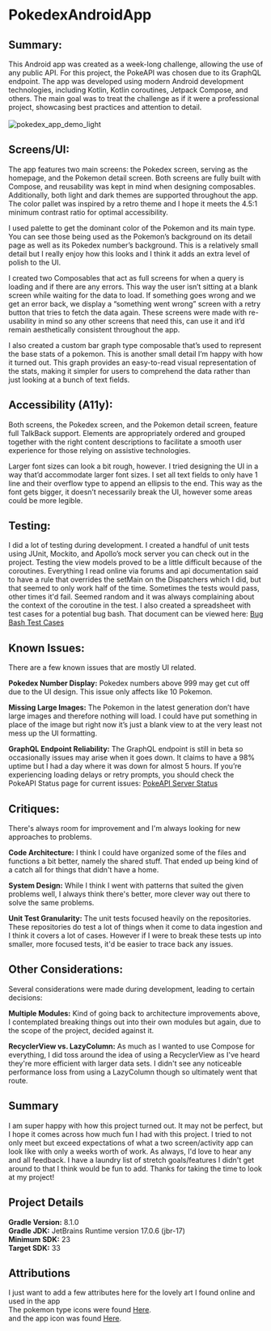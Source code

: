 # PokedexAndroidApp

## Summary:
This Android app was created as a week-long challenge, allowing the use of any public API. For this project, the PokeAPI was chosen due to its GraphQL endpoint. The app was developed using modern Android development technologies, including Kotlin, Kotlin coroutines, Jetpack Compose, and others. The main goal was to treat the challenge as if it were a professional project, showcasing best practices and attention to detail.
<br><br>
![pokedex_app_demo_light](https://github.com/Gdschaf/PokedexAndroidApp/assets/76528786/c2cd553d-5e24-4360-91a1-726c9bddc35a)

## Screens/UI:
The app features two main screens: the Pokedex screen, serving as the homepage, and the Pokemon detail screen. Both screens are fully built with Compose, and reusability was kept in mind when designing composables. Additionally, both light and dark themes are supported throughout the app. The color pallet was inspired by a retro theme and I hope it meets the 4.5:1 minimum contrast ratio for optimal accessibility.

I used palette to get the dominant color of the Pokemon and its main type. You can see those being used as the Pokemon’s background on its detail page as well as its Pokedex number’s background. This is a relatively small detail but I really enjoy how this looks and I think it adds an extra level of polish to the UI.

I created two Composables that act as full screens for when a query is loading and if there are any errors. This way the user isn’t sitting at a blank screen while waiting for the data to load. If something goes wrong and we get an error back, we display a “something went wrong” screen with a retry button that tries to fetch the data again. These screens were made with re-usability in mind so any other screens that need this, can use it and it’d remain aesthetically consistent throughout the app.

I also created a custom bar graph type composable that’s used to represent the base stats of a pokemon. This is another small detail I’m happy with how it turned out. This graph provides an easy-to-read visual representation of the stats, making it simpler for users to comprehend the data rather than just looking at a bunch of text fields.

## Accessibility (A11y):
Both screens, the Pokedex screen, and the Pokemon detail screen, feature full TalkBack support. Elements are appropriately ordered and grouped together with the right content descriptions to facilitate a smooth user experience for those relying on assistive technologies.

Larger font sizes can look a bit rough, however. I tried designing the UI in a way that’d accommodate larger font sizes. I set all text fields to only have 1 line and their overflow type to append an ellipsis to the end. This way as the font gets bigger, it doesn’t necessarily break the UI, however some areas could be more legible.

## Testing:
I did a lot of testing during development. I created a handful of unit tests using JUnit, Mockito, and Apollo’s mock server you can check out in the project. Testing the view models proved to be a little difficult because of the coroutines. Everything I read online via forums and api documentation said to have a rule that overrides the setMain on the Dispatchers which I did, but that seemed to only work half of the time. Sometimes the tests would pass, other times it'd fail. Seemed random and it was always complaining about the context of the coroutine in the test. I also created a spreadsheet with test cases for a potential bug bash. That document can be viewed here:
[Bug Bash Test Cases](https://docs.google.com/spreadsheets/d/17q23UqSX26u6LsCewFgVi_28bHhbKhRfNkTDqcv4bmY/edit?usp=sharing)

## Known Issues:
There are a few known issues that are mostly UI related.

**Pokedex Number Display:** Pokedex numbers above 999 may get cut off due to the UI design. This issue only affects like 10 Pokemon.

**Missing Large Images:** The Pokemon in the latest generation don’t have large images and therefore nothing will load. I could have put something in place of the image but right now it’s just a blank view to at the very least not mess up the UI formatting.

**GraphQL Endpoint Reliability:** The GraphQL endpoint is still in beta so occasionally issues may arise when it goes down. It claims to have a 98% uptime but I had a day where it was down for almost 5 hours. If you’re experiencing loading delays or retry prompts, you should check the PokeAPI Status page for current issues:
[PokeAPI Server Status](https://pokeapi.statuspage.io/#)

## Critiques:
There's always room for improvement and I'm always looking for new approaches to problems. 

**Code Architecture:** I think I could have organized some of the files and functions a bit better, namely the shared stuff. That ended up being kind of a catch all for things that didn't have a home.

**System Design:** While I think I went with patterns that suited the given problems well, I always think there's better, more clever way out there to solve the same problems.

**Unit Test Granularity:** The unit tests focused heavily on the repositories. These repositories do test a lot of things when it come to data ingestion and I think it covers a lot of cases. However if I were to break these tests up into smaller, more focused tests, it'd be easier to trace back any issues.

## Other Considerations:
Several considerations were made during development, leading to certain decisions:

**Multiple Modules:** Kind of going back to architecture improvements above, I contemplated breaking things out into their own modules but again, due to the scope of the project, decided against it.

**RecyclerView vs. LazyColumn:** As much as I wanted to use Compose for everything, I did toss around the idea of using a RecyclerView as I've heard they're more efficient with larger data sets. I didn't see any noticeable performance loss from using a LazyColumn though so ultimately went that route.

## Summary

I am super happy with how this project turned out. It may not be perfect, but I hope it comes across how much fun I had with this project. I tried to not only meet but exceed expectations of what a two screen/activity app can look like with only a weeks worth of work. As always, I'd love to hear any and all feedback. I have a laundry list of stretch goals/features I didn't get around to that I think would be fun to add. Thanks for taking the time to look at my project!

## Project Details
**Gradle Version:** 8.1.0<br>
**Gradle JDK:** JetBrains Runtime version 17.0.6 (jbr-17)<br>
**Minimum SDK:** 23<br>
**Target SDK:** 33<br>

## Attributions
I just want to add a few attributes here for the lovely art I found online and used in the app <br>
The pokemon type icons were found [Here](https://www.deviantart.com/lugia-sea/art/Pokemon-Type-Icons-Vector-869706864). <br>
and the app icon was found [Here](https://365webresources.com/pokemon-ios-app-icons/). <br>